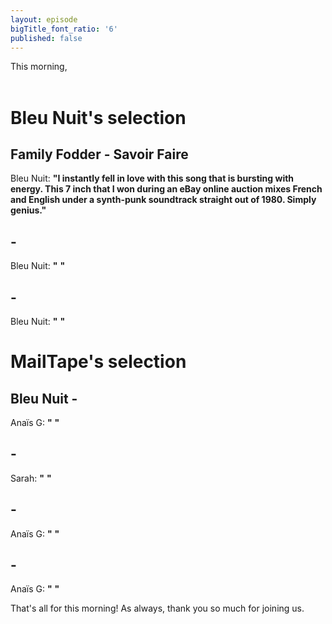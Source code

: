 ```yaml
---
layout: episode
bigTitle_font_ratio: '6'
published: false
---
```

<p id="introduction"> This morning, 
    <br><br>
 

# Bleu Nuit's selection

## Family Fodder - Savoir Faire 
Bleu Nuit: **"**I instantly fell in love with this song that is bursting with energy. This 7 inch that I won during an eBay online auction mixes French and English under a synth-punk soundtrack straight out of 1980. Simply genius.**"**

##  - 
Bleu Nuit: **"** **"**

## - 
Bleu Nuit: **"** **"**


# MailTape's selection

## Bleu Nuit -
Anaïs G: **"** **"**

##  - 
Sarah: **"** **"**

## - 
Anaïs G: **"** **"**

##  - 
Anaïs G: **"** **"**

<p id="outroduction">That's all for this morning! As always, thank you so much for joining us.</p>